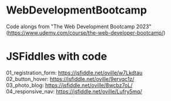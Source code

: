 # WebDevelopmentBootcamp
Code alongs from "The Web Development Bootcamp 2023" (https://www.udemy.com/course/the-web-developer-bootcamp/)

# JSFiddles with code
01_registration_form: https://jsfiddle.net/oville/w7Lkdtau  
02_button_hover: https://jsfiddle.net/oville/9ervqc1z/  
03_photo_blog: https://jsfiddle.net/oville/8wcbz7oL/  
04_responsive_nav: https://jsfiddle.net/oville/Lufry5mq/
